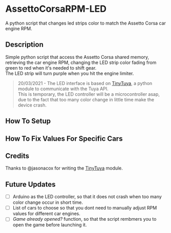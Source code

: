# AssettoCorsaRPM-LED

A python script that changes led strips color to match the Assetto Corsa car engine RPM.

## Description

Simple python script that access the Assetto Corsa shared memory, retrieving the car engine RPM, changing the LED strip color fading from green to red when it's needed to shift gear.  
The LED strip will turn purple when you hit the engine limiter.

> 20/03/2021 - The LED interface is based on [TinyTuya](https://github.com/jasonacox/tinytuya), a python module to communicate with the Tuya API.  
> This is temporary, the LED controller will be a microcontroller asap, due to the fact that too many color change in little time make the device crash.
## How To Setup

## How To Fix Values For Specific Cars

## Credits
Thanks to @jasonacox for writing the [TinyTuya](https://github.com/jasonacox/tinytuya) module.

## Future Updates
- [ ] Arduino as the LED controller, so that it does not crash when too many color change occur in short time.
- [ ] List of cars to choose so that you dont need to manually adjust RPM values for different car engines.
- [ ] _Game already opened?_ function, so that the script rembmers you to open the game before launching it.